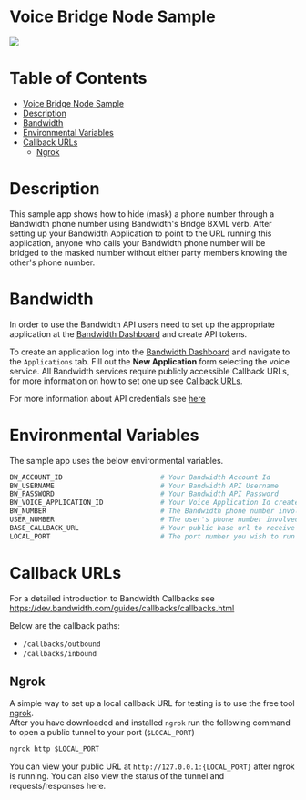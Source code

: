 # Voice Bridge Node Sample
<a href="http://dev.bandwidth.com"><img src="https://s3.amazonaws.com/bwdemos/BW-VMP.png"/></a>
</div>

 # Table of Contents

<!-- TOC -->

- [Voice Bridge Node Sample](#voice-bridge-node-sample)
- [Description](#description)
- [Bandwidth](#bandwidth)
- [Environmental Variables](#environmental-variables)
- [Callback URLs](#callback-urls)
    - [Ngrok](#ngrok)

<!-- /TOC -->

# Description
This sample app shows how to hide (mask) a phone number through a Bandwidth phone number using Bandwidth's Bridge BXML verb. After setting up your Bandwidth Application to point to the URL running this application, anyone who calls your Bandwidth phone number will be bridged to the masked number without either party members knowing the other's phone number.

# Bandwidth

In order to use the Bandwidth API users need to set up the appropriate application at the [Bandwidth Dashboard](https://dashboard.bandwidth.com/) and create API tokens.

To create an application log into the [Bandwidth Dashboard](https://dashboard.bandwidth.com/) and navigate to the `Applications` tab.  Fill out the **New Application** form selecting the voice service.  All Bandwidth services require publicly accessible Callback URLs, for more information on how to set one up see [Callback URLs](#callback-urls).

For more information about API credentials see [here](https://dev.bandwidth.com/guides/accountCredentials.html#top)

# Environmental Variables
The sample app uses the below environmental variables.
```sh
BW_ACCOUNT_ID                        # Your Bandwidth Account Id
BW_USERNAME                          # Your Bandwidth API Username
BW_PASSWORD                          # Your Bandwidth API Password
BW_VOICE_APPLICATION_ID              # Your Voice Application Id created in the dashboard
BW_NUMBER                            # The Bandwidth phone number involved with this application
USER_NUMBER                          # The user's phone number involved with this application
BASE_CALLBACK_URL                    # Your public base url to receive Bandwidth Webhooks. No trailing '/'
LOCAL_PORT                           # The port number you wish to run the sample on
```

# Callback URLs

For a detailed introduction to Bandwidth Callbacks see https://dev.bandwidth.com/guides/callbacks/callbacks.html

Below are the callback paths:
* `/callbacks/outbound`
* `/callbacks/inbound`

## Ngrok

A simple way to set up a local callback URL for testing is to use the free tool [ngrok](https://ngrok.com/).  
After you have downloaded and installed `ngrok` run the following command to open a public tunnel to your port (`$LOCAL_PORT`)
```cmd
ngrok http $LOCAL_PORT
```
You can view your public URL at `http://127.0.0.1:{LOCAL_PORT}` after ngrok is running.  You can also view the status of the tunnel and requests/responses here.
